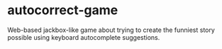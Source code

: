 # autocorrect-game
Web-based jackbox-like game about trying to create the funniest story possible using keyboard autocomplete suggestions.
